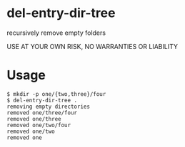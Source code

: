 # del-entry-dir-tree

recursively remove empty folders

USE AT YOUR OWN RISK, NO WARRANTIES OR LIABILITY

# Usage

```
$ mkdir -p one/{two,three}/four
$ del-entry-dir-tree .
removing empty directories
removed one/three/four
removed one/three
removed one/two/four
removed one/two
removed one
```
